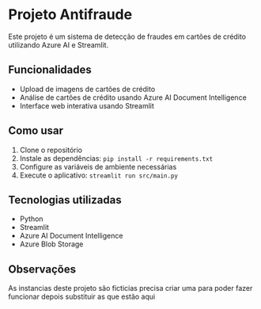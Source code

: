 # Projeto Antifraude

Este projeto é um sistema de detecção de fraudes em cartões de crédito utilizando Azure AI e Streamlit.

## Funcionalidades

- Upload de imagens de cartões de crédito
- Análise de cartões de crédito usando Azure AI Document Intelligence
- Interface web interativa usando Streamlit

## Como usar

1. Clone o repositório
2. Instale as dependências: `pip install -r requirements.txt`
3. Configure as variáveis de ambiente necessárias
4. Execute o aplicativo: `streamlit run src/main.py`

## Tecnologias utilizadas

- Python
- Streamlit
- Azure AI Document Intelligence
- Azure Blob Storage

## Observações

As instancias deste projeto são ficticias precisa criar uma para poder fazer funcionar depois substituir as que estão aqui